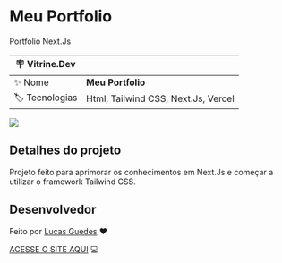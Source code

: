 
# Meu Portfolio

Portfolio Next.Js

| :placard: Vitrine.Dev |     |
| -------------  | --- |
| :sparkles: Nome        | **Meu Portfolio**
| :label: Tecnologias | Html, Tailwind CSS, Next.Js, Vercel

<!-- Inserir imagem com a #vitrinedev ao final do link -->
![](https://images2.imgbox.com/68/f4/gsTnrjNw_o.png)

## Detalhes do projeto

Projeto feito para aprimorar os conhecimentos em Next.Js e começar a utilizar o framework Tailwind CSS.

## Desenvolvedor

Feito por [Lucas Guedes](https://www.linkedin.com/in/lucas-guedes-75a25920a/) ♥

[ACESSE O SITE AQUI](https://lucasguedes.vercel.app) 💻